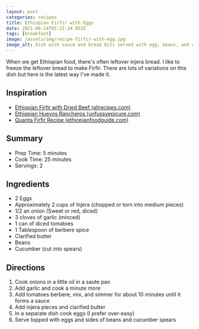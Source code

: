 ```yaml
---
layout: post
categories: recipes
title: Ethiopian Firfir with Eggs
date: 2021-06-14T03:21:14.953Z
tags: [breakfast]
image: /assets/img/recipe-firfir-with-egg.jpg
image_alt: Dish with sauce and bread bits served with egg, beans, and cucumber.
---
```

When we get Ethiopian food, there's often leftover injera bread. I like to freeze the leftover bread to make Firfir. There are lots of variations on this dish but here is the latest way I've made it.

## Inspiration
- <a href="https://www.allrecipes.com/recipe/254856/ethiopian-firfir-with-dried-beef-quanta-firfir/" rel="noopener noreferrer">Ethiopian Firfir with Dried Beef (allrecipes.com)</a>
- <a href="http://unfussyepicure.com/2015/09/ethiopian-huevos-rancheros-firfir-with-egg.html" rel="noopener noreferrer">Ethiopian Huevos Rancheros (unfussyepicure.com)</a>
- <a href="https://ethiopianfoodguide.com/quanta-firfir/" rel="noopener noreferrer">Quanta Firfir Recipe (ethiopianfoodguide.com)</a>

## Summary
- Prep Time: 5 minutes
- Cook Time: 25 minutes
- Servings: 2

## Ingredients
* 2 Eggs
* Approximately 2 cups of Injera (chopped or torn into medium pieces)
* 1/2 an onion (Sweet or red, diced)
* 3 cloves of garlic (minced)
* 1 can of diced tomatoes
* 1 Tablespoon of berbere spice
* Clarified butter
* Beans
* Cucumber (cut into spears)

## Directions
1. Cook onions in a little oil in a saute pan
1. Add garlic and cook a minute more
1. Add tomatoes berbere, mix, and simmer for about 10 minutes until it forms a sauce
1. Add injera pieces and clarified butter
1. In a separate dish cook eggs (I prefer over-easy)
1. Serve topped with eggs and sides of beans and cucumber spears
